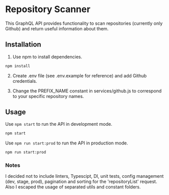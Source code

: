 # Repository Scanner

This GraphQL API provides functionality to scan repositories (currently only Github) and return useful information about them.

## Installation

1. Use npm to install dependencies.

```bash
npm install
```

2. Create .env file (see .env.example for reference) and add Github credentials.

3. Change the PREFIX_NAME constant in services/github.js to correspond to your specific repository names.

## Usage

Use `npm start` to run the API in development mode.

```bash
npm start
```

Use `npm run start:prod` to run the API in production mode.

```bash
npm run start:prod
```

### Notes

I decided not to include linters, Typescipt, DI, unit tests, config management (dev, stage, prod), pagination and sorting for the 'repositoryList' request. Also I escaped the usage of separated utils and constant folders.
